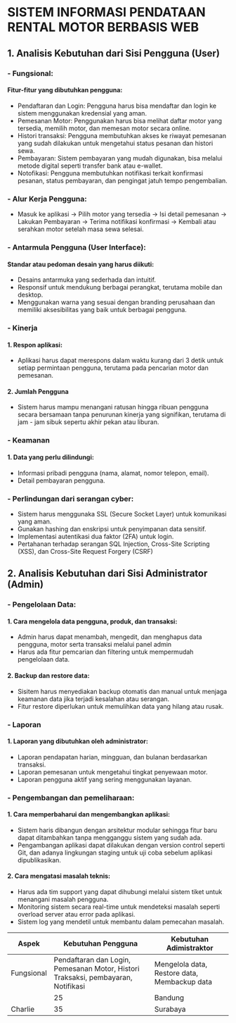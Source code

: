 # SISTEM INFORMASI PENDATAAN RENTAL MOTOR BERBASIS WEB
## 1. Analisis Kebutuhan dari Sisi Pengguna (User)
### - Fungsional:
####  Fitur-fitur yang dibutuhkan pengguna:
* Pendaftaran dan Login: Pengguna harus bisa mendaftar dan login ke sistem menggunakan kredensial yang aman.
* Pemesanan Motor: Penggunakan harus bisa melihat daftar motor yang tersedia, memilih motor, dan memesan motor secara online.
* Histori transaksi: Pengguna membutuhkan akses ke riwayat pemesanan yang sudah dilakukan untuk mengetahui status pesanan dan histori sewa.
* Pembayaran: Sistem pembayaran yang mudah digunakan, bisa melalui metode digital seperti transfer bank atau e-wallet.
* Notofikasi: Pengguna membutuhkan notifikasi terkait konfirmasi pesanan, status pembayaran, dan pengingat jatuh tempo pengembalian.
### - Alur Kerja Pengguna:
* Masuk ke aplikasi -> Pilih motor yang tersedia -> Isi detail pemesanan -> Lakukan Pembayaran -> Terima notifikasi konfirmasi -> Kembali atau serahkan motor setelah masa sewa selesai.
### - Antarmula Pengguna (User Interface):
#### Standar atau pedoman desain yang harus diikuti:
* Desains antarmuka yang sederhada dan intuitif.
* Responsif untuk mendukung berbagai perangkat, terutama mobile dan desktop.
* Menggunakan warna yang sesuai dengan branding perusahaan dan memiliki aksesibilitas yang baik untuk berbagai pengguna.
### - Kinerja
#### 1. Respon aplikasi:
* Aplikasi harus dapat merespons dalam waktu kurang dari 3 detik untuk setiap permintaan pengguna, terutama pada pencarian motor dan pemesanan.
#### 2. Jumlah Pengguna
* Sistem harus mampu menangani ratusan hingga ribuan pengguna secara bersamaan tanpa penurunan kinerja yang signifikan, terutama di jam - jam sibuk sepertu akhir pekan atau liburan.
### - Keamanan
#### 1. Data yang perlu dilindungi: 
* Informasi pribadi pengguna (nama, alamat, nomor telepon, email).
* Detail pembayaran pengguna.
### - Perlindungan dari serangan cyber:
*  Sistem harus menggunaka SSL (Secure Socket Layer) untuk komunikasi yang aman.
* Gunakan hashing dan enskripsi untuk penyimpanan data sensitif.
* Implementasi autentikasi dua faktor (2FA) untuk login.
* Pertahanan terhadap serangan SQL Injection, Cross-Site Scripting (XSS), dan Cross-Site Request Forgery (CSRF)
## 2. Analisis Kebutuhan dari Sisi Administrator (Admin)
### - Pengelolaan Data:
#### 1. Cara mengelola data pengguna, produk, dan transaksi:
* Admin harus dapat menambah, mengedit, dan menghapus data pengguna, motor serta transaksi melalui panel admin
* Harus ada fitur pemcarian dan filtering untuk mempermudah pengelolaan data.
#### 2. Backup dan restore data: 
* Sisitem harus menyediakan backup otomatis dan manual untuk menjaga keamanan data jika terjadi kesalahan atau serangan.
* Fitur restore diperlukan untuk memulihkan data yang hilang atau rusak.
### - Laporan
#### 1. Laporan yang dibutuhkan oleh administrator:
* Laporan pendapatan harian, mingguan, dan bulanan berdasarkan transaksi.
* Laporan pemesanan untuk mengetahui tingkat penyewaan motor.
* Laporan pengguna aktif yang sering menggunakan layanan.
### - Pengembangan dan pemeliharaan:
#### 1. Cara memperbaharui dan mengembangkan aplikasi:
* Sistem haris dibangun dengan arsitektur modular sehingga fitur baru dapat ditambahkan tanpa mengganggu sistem yang sudah ada.
* Pengambangan aplikasi dapat dilakukan dengan version control seperti Git, dan adanya lingkungan staging untuk uji coba sebelum aplikasi dipublikasikan.
#### 2. Cara mengatasi masalah teknis:
* Harus ada tim support yang dapat dihubungi melalui sistem tiket untuk menangani masalah pengguna.
* Monitoring sistem secara real-time untuk mendeteksi masalah seperti overload server atau error pada aplikasi.
* Sistem log yang mendetil untuk membantu dalam pemecahan masalah.

| Aspek     | Kebutuhan Pengguna | Kebutuhan Adimistraktor    |
|-----------|--------------------|----------|
| Fungsional| Pendaftaran dan Login, Pemesanan Motor, Histori Traksaksi, pembayaran, Notifikasi| Mengelola data, Restore data, Membackup data  |
|        | 25   | Bandung  |
| Charlie   | 35   | Surabaya |
